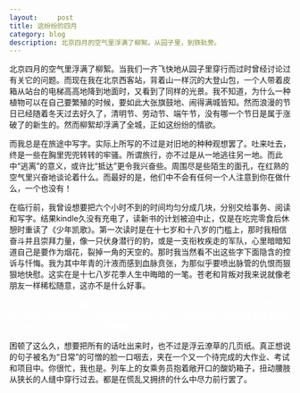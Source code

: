 ```yaml
---
layout:     post
title: 这纷纷的四月    
category: blog
description: 北京四月的空气里浮满了柳絮。从园子里，到铁轨旁。
---
```

北京四月的空气里浮满了柳絮。当我们一齐飞快地从园子里穿行而过时曾经讨论过有关它的问题。而现在我在北京西客站，背着山一样沉的大登山包，一个人带着皮箱从站台的电梯高高地降到地面时，又看到了同样的光景。我不知道，为什么一种植物可以在自己要繁殖的时候，要如此大张旗鼓地、闹得满城皆知。然而浪漫的节日已经随着冬天过去好久了，清明节、劳动节、端午节，没有哪一个节日是属于涨破了的新生的。然而柳絮却浮满了全城，正如这纷纷的情欲。




而我总是在旅途中写字。实际上所写的不过是对旧地的种种观想罢了。吐来吐去，终是一些在胸里兜兜转转的牢骚。所谓旅行，亦不过是从一地逃往另一地。而此中“逃离”的意义，或许比“抵达”更令我兴奋些。周围尽是些陌生的面孔，在红熟的空气里兴奋地谈论着什么。而最好的是，他们中不会有任何一个人注意到你在做什么，一个也没有！




在临行前，我曾设想要把六个小时不到的时间均匀分成几块，分别交给事务、阅读和写字。结果kindle久没有充电了，读新书的计划被迫中止，仅是在吃完零食后休憩时重读了《少年凯歌》。第一次读时是在十七岁和十八岁的门槛上，那时我相信奋斗并且崇拜力量，像一只伏身潜行的豹，或是一支衔枚疾走的军队，心里暗暗知道自己是要作为烟花，裂掉一角的天空的。那时我当然看不出这些字下面隐含的控诉与忏悔。我为其中年青的汁液而感到血脉贲张，为那似乎要喷出脉管的仇恨而狠狠地快慰。这实在是十七八岁花季人生中晦暗的一笔。苍老和背叛对我来说就像老朋友一样稀松随意，这亦不是什么好事。



<span style="color:white">
而奇怪的是，当我低着头对Vox君说出这些灰色的话的时候，他竟连一声叹息也没有发出来，只是伸出手，然后用力地握住了我的。由于他高，所以我并未看清他当时的表情，不过记忆中似乎是笑着的。
</span>



困顿了这么久，想要把所有的话吐出来时，也不过是浮云潦草的几页纸。真正想说的句子被名为“日常”的可憎的脸一口咽去，夹在一个又一个待完成的大作业、考试和项目中。你很忙，我也是。列车上的女乘务员抱着敞开口的酸奶箱子，扭动腰肢从狭长的人缝中穿行过去。都是在慌乱又拥挤的什么中尽力前行罢了。

